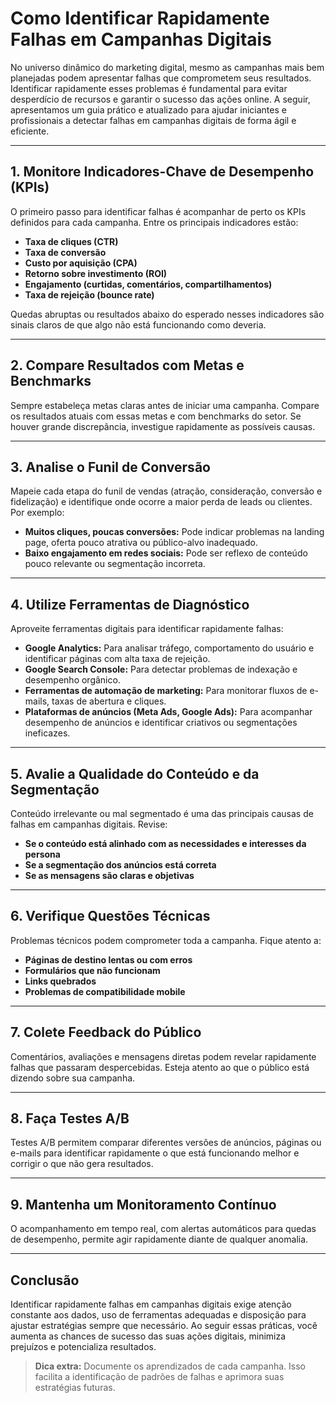 
# Como Identificar Rapidamente Falhas em Campanhas Digitais

No universo dinâmico do marketing digital, mesmo as campanhas mais bem planejadas podem apresentar falhas que comprometem seus resultados. Identificar rapidamente esses problemas é fundamental para evitar desperdício de recursos e garantir o sucesso das ações online. A seguir, apresentamos um guia prático e atualizado para ajudar iniciantes e profissionais a detectar falhas em campanhas digitais de forma ágil e eficiente.

---

## 1. Monitore Indicadores-Chave de Desempenho (KPIs)

O primeiro passo para identificar falhas é acompanhar de perto os KPIs definidos para cada campanha. Entre os principais indicadores estão:

- **Taxa de cliques (CTR)**
- **Taxa de conversão**
- **Custo por aquisição (CPA)**
- **Retorno sobre investimento (ROI)**
- **Engajamento (curtidas, comentários, compartilhamentos)**
- **Taxa de rejeição (bounce rate)**

Quedas abruptas ou resultados abaixo do esperado nesses indicadores são sinais claros de que algo não está funcionando como deveria.

---

## 2. Compare Resultados com Metas e Benchmarks

Sempre estabeleça metas claras antes de iniciar uma campanha. Compare os resultados atuais com essas metas e com benchmarks do setor. Se houver grande discrepância, investigue rapidamente as possíveis causas.

---

## 3. Analise o Funil de Conversão

Mapeie cada etapa do funil de vendas (atração, consideração, conversão e fidelização) e identifique onde ocorre a maior perda de leads ou clientes. Por exemplo:

- **Muitos cliques, poucas conversões:** Pode indicar problemas na landing page, oferta pouco atrativa ou público-alvo inadequado.
- **Baixo engajamento em redes sociais:** Pode ser reflexo de conteúdo pouco relevante ou segmentação incorreta.

---

## 4. Utilize Ferramentas de Diagnóstico

Aproveite ferramentas digitais para identificar rapidamente falhas:

- **Google Analytics:** Para analisar tráfego, comportamento do usuário e identificar páginas com alta taxa de rejeição.
- **Google Search Console:** Para detectar problemas de indexação e desempenho orgânico.
- **Ferramentas de automação de marketing:** Para monitorar fluxos de e-mails, taxas de abertura e cliques.
- **Plataformas de anúncios (Meta Ads, Google Ads):** Para acompanhar desempenho de anúncios e identificar criativos ou segmentações ineficazes.

---

## 5. Avalie a Qualidade do Conteúdo e da Segmentação

Conteúdo irrelevante ou mal segmentado é uma das principais causas de falhas em campanhas digitais. Revise:

- **Se o conteúdo está alinhado com as necessidades e interesses da persona**
- **Se a segmentação dos anúncios está correta**
- **Se as mensagens são claras e objetivas**

---

## 6. Verifique Questões Técnicas

Problemas técnicos podem comprometer toda a campanha. Fique atento a:

- **Páginas de destino lentas ou com erros**
- **Formulários que não funcionam**
- **Links quebrados**
- **Problemas de compatibilidade mobile**

---

## 7. Colete Feedback do Público

Comentários, avaliações e mensagens diretas podem revelar rapidamente falhas que passaram despercebidas. Esteja atento ao que o público está dizendo sobre sua campanha.

---

## 8. Faça Testes A/B

Testes A/B permitem comparar diferentes versões de anúncios, páginas ou e-mails para identificar rapidamente o que está funcionando melhor e corrigir o que não gera resultados.

---

## 9. Mantenha um Monitoramento Contínuo

O acompanhamento em tempo real, com alertas automáticos para quedas de desempenho, permite agir rapidamente diante de qualquer anomalia.

---

## Conclusão

Identificar rapidamente falhas em campanhas digitais exige atenção constante aos dados, uso de ferramentas adequadas e disposição para ajustar estratégias sempre que necessário. Ao seguir essas práticas, você aumenta as chances de sucesso das suas ações digitais, minimiza prejuízos e potencializa resultados.

> **Dica extra:** Documente os aprendizados de cada campanha. Isso facilita a identificação de padrões de falhas e aprimora suas estratégias futuras.
```
